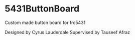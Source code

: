 # 5431ButtonBoard
Custom made button board for frc5431

Designed by Cyrus Lauderdale
Supervised by Tauseef Afraz
